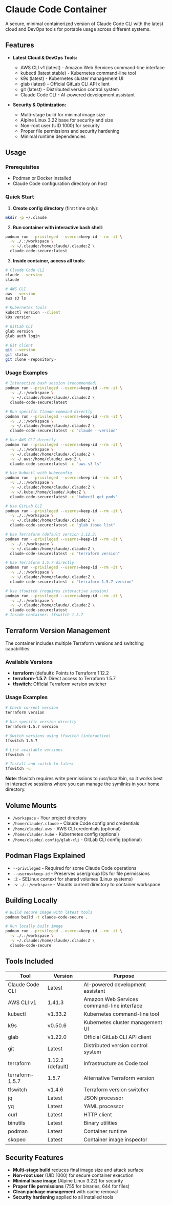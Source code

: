# Claude Code Container

A secure, minimal containerized version of Claude Code CLI with the latest cloud and DevOps tools for portable usage across different systems.

## Features

- **Latest Cloud & DevOps Tools:**
  - AWS CLI v1 (latest) - Amazon Web Services command-line interface
  - kubectl (latest stable) - Kubernetes command-line tool
  - k9s (latest) - Kubernetes cluster management UI
  - glab (latest) - Official GitLab CLI API client
  - git (latest) - Distributed version control system
  - Claude Code CLI - AI-powered development assistant

- **Security & Optimization:**
  - Multi-stage build for minimal image size 
  - Alpine Linux 3.22 base for security and size
  - Non-root user (UID 1000) for security
  - Proper file permissions and security hardening
  - Minimal runtime dependencies

## Usage

### Prerequisites
- Podman or Docker installed
- Claude Code configuration directory on host

### Quick Start

1. **Create config directory** (first time only):
```bash
mkdir -p ~/.claude
```

2. **Run container with interactive bash shell**:
```bash
podman run --privileged --userns=keep-id --rm -it \
  -v ./.:/workspace \
  -v ~/.claude:/home/claude/.claude:Z \
  claude-code-secure:latest
```

3. **Inside container, access all tools**:
```bash
# Claude Code CLI
claude --version
claude

# AWS CLI
aws --version
aws s3 ls

# Kubernetes tools
kubectl version --client
k9s version

# GitLab CLI
glab version
glab auth login

# Git client
git --version
git status
git clone <repository>
```

### Usage Examples

```bash
# Interactive bash session (recommended)
podman run --privileged --userns=keep-id --rm -it \
  -v ./.:/workspace \
  -v ~/.claude:/home/claude/.claude:Z \
  claude-code-secure:latest

# Run specific Claude command directly
podman run --privileged --userns=keep-id --rm -it \
  -v ./.:/workspace \
  -v ~/.claude:/home/claude/.claude:Z \
  claude-code-secure:latest -c "claude --version"

# Use AWS CLI directly
podman run --privileged --userns=keep-id --rm -it \
  -v ./.:/workspace \
  -v ~/.claude:/home/claude/.claude:Z \
  -v ~/.aws:/home/claude/.aws:Z \
  claude-code-secure:latest -c "aws s3 ls"

# Use kubectl with kubeconfig
podman run --privileged --userns=keep-id --rm -it \
  -v ./.:/workspace \
  -v ~/.claude:/home/claude/.claude:Z \
  -v ~/.kube:/home/claude/.kube:Z \
  claude-code-secure:latest -c "kubectl get pods"

# Use GitLab CLI
podman run --privileged --userns=keep-id --rm -it \
  -v ./.:/workspace \
  -v ~/.claude:/home/claude/.claude:Z \
  claude-code-secure:latest -c "glab issue list"

# Use Terraform (default version 1.12.2)
podman run --privileged --userns=keep-id --rm -it \
  -v ./.:/workspace \
  -v ~/.claude:/home/claude/.claude:Z \
  claude-code-secure:latest -c "terraform version"

# Use Terraform 1.5.7 directly
podman run --privileged --userns=keep-id --rm -it \
  -v ./.:/workspace \
  -v ~/.claude:/home/claude/.claude:Z \
  claude-code-secure:latest -c "terraform-1.5.7 version"

# Use tfswitch (requires interactive session)
podman run --privileged --userns=keep-id --rm -it \
  -v ./.:/workspace \
  -v ~/.claude:/home/claude/.claude:Z \
  claude-code-secure:latest
# Inside container: tfswitch 1.5.7
```

## Terraform Version Management

The container includes multiple Terraform versions and switching capabilities:

### Available Versions
- **terraform** (default): Points to Terraform 1.12.2
- **terraform-1.5.7**: Direct access to Terraform 1.5.7
- **tfswitch**: Official Terraform version switcher

### Usage Examples
```bash
# Check current version
terraform version

# Use specific version directly
terraform-1.5.7 version

# Switch versions using tfswitch (interactive)
tfswitch 1.5.7

# List available versions
tfswitch -l

# Install and switch to latest
tfswitch -u
```

**Note**: tfswitch requires write permissions to /usr/local/bin, so it works best in interactive sessions where you can manage the symlinks in your home directory.

## Volume Mounts

- `/workspace` - Your project directory
- `/home/claude/.claude` - Claude Code config and credentials
- `/home/claude/.aws` - AWS CLI credentials (optional)
- `/home/claude/.kube` - Kubernetes config (optional)
- `/home/claude/.config/glab-cli` - GitLab CLI config (optional)

## Podman Flags Explained

- `--privileged` - Required for some Claude Code operations
- `--userns=keep-id` - Preserves user/group IDs for file permissions
- `:Z` - SELinux context for shared volumes (Linux systems)
- `-v ./.:/workspace` - Mounts current directory to container workspace

## Building Locally

```bash
# Build secure image with latest tools
podman build -t claude-code-secure .

# Run locally built image
podman run --privileged --userns=keep-id --rm -it \
  -v ./.:/workspace \
  -v ~/.claude:/home/claude/.claude:Z \
  claude-code-secure
```

## Tools Included

| Tool | Version | Purpose |
|------|---------|---------|
| Claude Code CLI | Latest | AI-powered development assistant |
| AWS CLI v1 | 1.41.3 | Amazon Web Services command-line interface |
| kubectl | v1.33.2 | Kubernetes command-line tool |
| k9s | v0.50.6 | Kubernetes cluster management UI |
| glab | v1.22.0 | Official GitLab CLI API client |
| git | Latest | Distributed version control system |
| terraform | 1.12.2 (default) | Infrastructure as Code tool |
| terraform-1.5.7 | 1.5.7 | Alternative Terraform version |
| tfswitch | v1.4.6 | Terraform version switcher |
| jq | Latest | JSON processor |
| yq | Latest | YAML processor |
| curl | Latest | HTTP client |
| binutils | Latest | Binary utilities |
| podman | Latest | Container runtime |
| skopeo | Latest | Container image inspector |

## Security Features

- **Multi-stage build** reduces final image size and attack surface
- **Non-root user** (UID 1000) for secure container execution
- **Minimal base image** (Alpine Linux 3.22) for security
- **Proper file permissions** (755 for binaries, 644 for files)
- **Clean package management** with cache removal
- **Security hardening** applied to all installed tools
